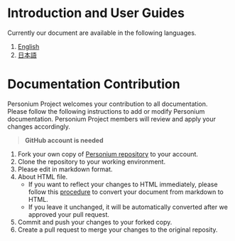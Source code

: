 # Introduction and User Guides  
Currently our document are available in the following languages.  

1. [English](./en/)  
1. [日本語](./ja/)  

# Documentation Contribution
Personium Project welcomes your contribution to all documentation.  
Please follow the following instructions to add or modify Personium documentation. Personium Project members will review and apply your changes accordingly.  

> __GitHub account is needed__

1. Fork your own copy of [Personium repository](https://github.com/personium/personium.github.io) to your account.  
1. Clone the repository to your working environment.  
1. Please edit in markdown format.  
1. About HTML file.  
    - If you want to reflect your changes to HTML immediately, please follow this [procedure](https://gist.github.com/dixonsiu/28c473f93722e586e6d53b035923967c) to convert your document from markdown to HTML.  
    - If you leave it unchanged, it will be automatically converted after we approved your pull request.  
1. Commit and push your changes to your forked copy.  
1. Create a pull request to merge your changes to the original reposity.  
